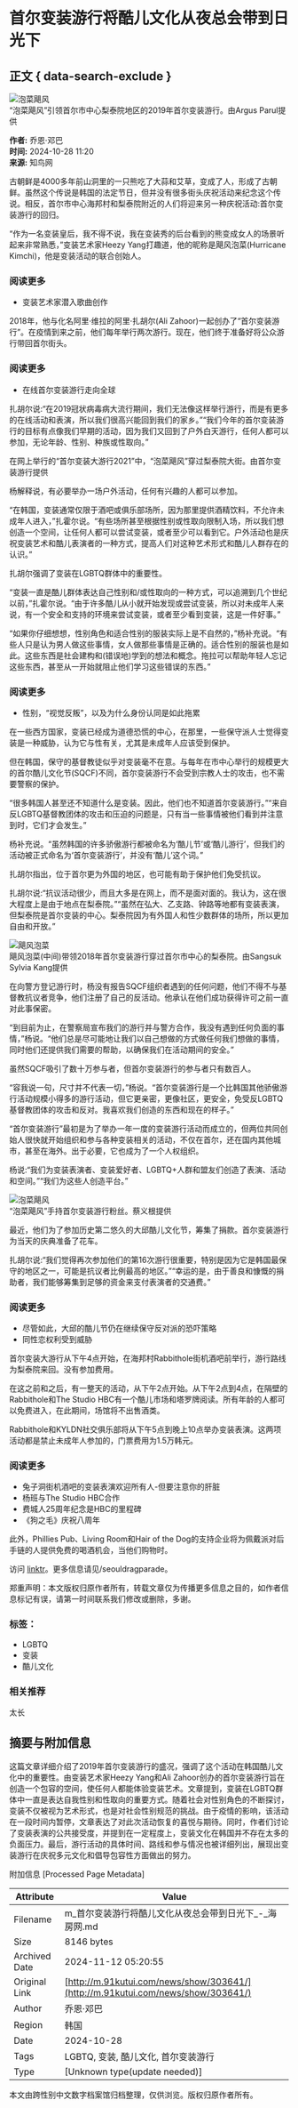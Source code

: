 # 首尔变装游行将酷儿文化从夜总会带到日光下

## 正文 { data-search-exclude }


![泡菜飓风](http://www.91kutui.com/file/upload/202410/25/171930781.png)  
“泡菜飓风”引领首尔市中心梨泰院地区的2019年首尔变装游行。由Argus Parul提供

**作者:** 乔恩·邓巴  
**时间:** 2024-10-28 11:20  
**来源:** 知鸟网

古朝鲜是4000多年前山洞里的一只熊吃了大蒜和艾草，变成了人，形成了古朝鲜。虽然这个传说是韩国的法定节日，但并没有很多街头庆祝活动来纪念这个传说。相反，首尔市中心海邦村和梨泰院附近的人们将迎来另一种庆祝活动:首尔变装游行的回归。

“作为一名变装皇后，我不得不说，我在变装秀的后台看到的熊变成女人的场景听起来非常熟悉，”变装艺术家Heezy Yang打趣道，他的昵称是飓风泡菜(Hurricane Kimchi)，他是变装活动的联合创始人。

### 阅读更多

- 变装艺术家潜入歌曲创作

2018年，他与化名阿里·维拉的阿里·扎胡尔(Ali Zahoor)一起创办了“首尔变装游行”。在疫情到来之前，他们每年举行两次游行。现在，他们终于准备好将公众游行带回首尔街头。

### 阅读更多

- 在线首尔变装游行走向全球

扎胡尔说:“在2019冠状病毒病大流行期间，我们无法像这样举行游行，而是有更多的在线活动和表演，所以我们很高兴能回到我们的家乡。”“我们今年的首尔变装游行的目标有点像我们早期的活动，因为我们又回到了户外白天游行，任何人都可以参加，无论年龄、性别、种族或性取向。”

在网上举行的“首尔变装大游行2021”中，“泡菜飓风”穿过梨泰院大街。由首尔变装游行提供

杨解释说，有必要举办一场户外活动，任何有兴趣的人都可以参加。

“在韩国，变装通常仅限于酒吧或俱乐部场所，因为那里提供酒精饮料，不允许未成年人进入，”扎霍尔说。“有些场所甚至根据性别或性取向限制入场，所以我们想创造一个空间，让任何人都可以尝试变装，或者至少可以看到它。户外活动也是庆祝变装艺术和酷儿表演者的一种方式，提高人们对这种艺术形式和酷儿人群存在的认识。”

扎胡尔强调了变装在LGBTQ群体中的重要性。

“变装一直是酷儿群体表达自己性别和/或性取向的一种方式，可以追溯到几个世纪以前，”扎霍尔说。“由于许多酷儿从小就开始发现或尝试变装，所以对未成年人来说，有一个安全和支持的环境来尝试变装，或者至少看到变装，这是一件好事。”

“如果你仔细想想，性别角色和适合性别的服装实际上是不自然的，”杨补充说。“有些人只是认为男人做这些事情，女人做那些事情是正确的。适合性别的服装也是如此。这些东西是社会建构和(错误地)学到的想法和概念。拖拉可以帮助年轻人忘记这些东西，甚至从一开始就阻止他们学习这些错误的东西。”

### 阅读更多

- 性别，“视觉反叛”，以及为什么身份认同是如此拖累

在一些西方国家，变装已经成为道德恐慌的中心，在那里，一些保守派人士觉得变装是一种威胁，认为它与性有关，尤其是未成年人应该受到保护。

但在韩国，保守的基督教徒似乎对变装毫不在意。与每年在市中心举行的规模更大的首尔酷儿文化节(SQCF)不同，首尔变装游行不会受到宗教人士的攻击，也不需要警察的保护。

“很多韩国人甚至还不知道什么是变装。因此，他们也不知道首尔变装游行。”“来自反LGBTQ基督教团体的攻击和压迫的问题是，只有当一些事情被他们看到并注意到时，它们才会发生。”

杨补充说。“虽然韩国的许多骄傲游行都被命名为‘酷儿节’或‘酷儿游行’，但我们的活动被正式命名为‘首尔变装游行’，并没有‘酷儿’这个词。”

扎胡尔指出，位于首尔更为外国的地区，也可能有助于保护他们免受抗议。

扎胡尔说:“抗议活动很少，而且大多是在网上，而不是面对面的。我认为，这在很大程度上是由于地点在梨泰院。”“虽然在弘大、乙支路、钟路等地都有变装表演，但梨泰院是首尔变装的中心。梨泰院因为有外国人和性少数群体的场所，所以更加自由和开放。”

![飓风泡菜](http://www.91kutui.com/file/upload/202410/25/171930781.png)  
飓风泡菜(中间)带领2018年首尔变装游行穿过首尔市中心的梨泰院。由Sangsuk Sylvia Kang提供

在向警方登记游行时，杨没有报告SQCF组织者遇到的任何问题，他们不得不与基督教抗议者竞争，他们注册了自己的反活动。他承认在他们成功获得许可之前一直对此事保密。

“到目前为止，在警察局宣布我们的游行并与警方合作，我没有遇到任何负面的事情，”杨说。“他们总是尽可能地让我们以自己想做的方式做任何我们想做的事情，同时他们还提供我们需要的帮助，以确保我们在活动期间的安全。”

虽然SQCF吸引了数十万参与者，但首尔变装游行的参与者只有数百人。

“容我说一句，尺寸并不代表一切，”杨说。“首尔变装游行是一个比韩国其他骄傲游行活动规模小得多的游行活动，但它更亲密，更像社区，更安全，免受反LGBTQ基督教团体的攻击和反对。我喜欢我们创造的东西和现在的样子。”

“首尔变装游行”最初是为了举办一年一度的变装游行活动而成立的，但两位共同创始人很快就开始组织和参与各种变装相关的活动，不仅在首尔，还在国内其他城市，甚至在海外。出于必要，它也成为了一个人权组织。

杨说:“我们为变装表演者、变装爱好者、LGBTQ+人群和盟友们创造了表演、活动和空间。”“我们为这些人创造平台。”

![泡菜飓风](http://www.91kutui.com/file/upload/202410/25/171930781.png)  
“泡菜飓风”手持首尔变装游行粉丝。蔡义根提供

最近，他们为了参加历史第二悠久的大邱酷儿文化节，筹集了捐款。首尔变装游行为当天的庆典准备了花车。

扎胡尔说:“我们觉得再次参加他们的第16次游行很重要，特别是因为它是韩国最保守的地区之一，可能是抗议者比例最高的地区。”“幸运的是，由于善良和慷慨的捐助者，我们能够筹集到足够的资金来支付表演者的交通费。”

### 阅读更多

- 尽管如此，大邱的酷儿节仍在继续保守反对派的恐吓策略
- 同性恋权利受到威胁

首尔变装大游行从下午4点开始，在海邦村Rabbithole街机酒吧前举行，游行路线为梨泰院来回。没有参加费用。

在这之前和之后，有一整天的活动，从下午2点开始。从下午2点到4点，在隔壁的Rabbithole和The Studio HBC有一个酷儿市场和塔罗牌阅读。所有年龄的人都可以免费进入，在此期间，场馆将不出售酒类。

Rabbithole和KYLDN社交俱乐部将从下午5点到晚上10点举办变装表演。这两项活动都是禁止未成年人参加的，门票费用为1.5万韩元。

### 阅读更多

- 兔子洞街机酒吧的变装表演欢迎所有人-但要注意你的肝脏
- 杨班与The Studio HBC合作
- 费城人25周年纪念是HBC的里程碑
- 《狗之毛》庆祝八周年

此外，Phillies Pub、Living Room和Hair of the Dog的支持企业将为佩戴派对后手链的人提供免费的喝酒机会，当他们购物时。

访问 [linktr](https://linktr.com/seouldragparade)。更多信息请见/seouldragparade。

郑重声明：本文版权归原作者所有，转载文章仅为传播更多信息之目的，如作者信息标记有误，请第一时间联系我们修改或删除，多谢。

### 标签：

- LGBTQ
- 变装
- 酷儿文化

### 相关推荐

太长

## 摘要与附加信息

<!-- tcd_abstract -->
这篇文章详细介绍了2019年首尔变装游行的盛况，强调了这个活动在韩国酷儿文化中的重要性。由变装艺术家Heezy Yang和Ali Zahoor创办的首尔变装游行旨在创造一个包容的空间，使任何人都能体验变装艺术。文章提到，变装在LGBTQ群体中一直是表达自我性别和性取向的重要方式。随着社会对性别角色的不断探讨，变装不仅被视为艺术形式，也是对社会性别规范的挑战。由于疫情的影响，该活动在一段时间内暂停，文章表达了对此次活动恢复的喜悦与期待。同时，作者们讨论了变装表演的公共接受度，并提到在一定程度上，变装文化在韩国并不存在太多的负面压力。最后，游行活动的具体时间、路线和参与情况也被详细列出，展现出变装游行在庆祝多元文化和倡导包容性方面做出的努力。
<!-- tcd_abstract_end -->

附加信息 [Processed Page Metadata]

| Attribute       | Value                                  |
|-----------------|----------------------------------------|
| Filename        | m_首尔变装游行将酷儿文化从夜总会带到日光下_-_海房网.md                             |
| Size            | 8146 bytes                           |
| Archived Date   | 2024-11-12 05:20:55                             |
| Original Link   | [http://m.91kutui.com/news/show/303641/](http://m.91kutui.com/news/show/303641/)                       |
| Author          | 乔恩·邓巴                               |
| Region          | 韩国                               |
| Date            | 2024-10-28                                 |
| Tags            | LGBTQ, 变装, 酷儿文化, 首尔变装游行                                 |
| Type            | [Unknown type(update needed)]                                 |
<!-- tcd_table_end -->

本文由跨性别中文数字档案馆归档整理，仅供浏览。版权归原作者所有。
